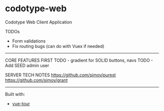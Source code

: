 # codotype-web
Codotype Web Client Application

TODOs
- Form validations
- Fix routing bugs (can do with Vuex if needed)

-------

CORE FEATURES FIRST
TODO - gradient for SOLID buttons, navs
TODO - Add SEED admin user

SERVER TECH NOTES
https://github.com/simov/purest
https://github.com/simov/grant

---------


Built with:
- [vue-tour](https://github.com/pulsardev/vue-tour)
